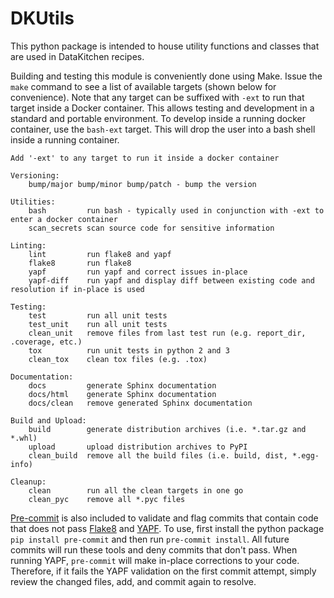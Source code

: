 # DKUtils

This python package is intended to house utility functions and classes that are used in DataKitchen recipes.

Building and testing this module is conveniently done using Make. Issue the `make` command to see a list
of available targets (shown below for convenience). Note that any target can be suffixed with `-ext` to 
run that target inside a Docker container. This allows testing and development in a standard and portable
environment. To develop inside a running docker container, use the `bash-ext` target. This will drop the 
user into a bash shell inside a running container.

    Add '-ext' to any target to run it inside a docker container
    
    Versioning:
        bump/major bump/minor bump/patch - bump the version
    
    Utilities:
        bash         run bash - typically used in conjunction with -ext to enter a docker container
        scan_secrets scan source code for sensitive information
    
    Linting:
        lint         run flake8 and yapf
        flake8       run flake8
        yapf         run yapf and correct issues in-place
        yapf-diff    run yapf and display diff between existing code and resolution if in-place is used
    
    Testing:
        test         run all unit tests
        test_unit    run all unit tests
        clean_unit   remove files from last test run (e.g. report_dir, .coverage, etc.)
        tox          run unit tests in python 2 and 3
        clean_tox    clean tox files (e.g. .tox)
    
    Documentation:
        docs         generate Sphinx documentation
        docs/html    generate Sphinx documentation
        docs/clean   remove generated Sphinx documentation
    
    Build and Upload:
        build        generate distribution archives (i.e. *.tar.gz and *.whl)
        upload       upload distribution archives to PyPI
        clean_build  remove all the build files (i.e. build, dist, *.egg-info)
    
    Cleanup:
        clean        run all the clean targets in one go
        clean_pyc    remove all *.pyc files

[Pre-commit](https://pre-commit.com/) is also included to validate and flag commits that contain code 
that does not pass [Flake8](http://flake8.pycqa.org/en/latest/) and [YAPF](https://github.com/google/yapf). 
To use, first install the python package `pip install pre-commit` and then run `pre-commit install`. All 
future commits will run these tools and deny commits that don't pass. When running YAPF, `pre-commit` will
make in-place corrections to your code. Therefore, if it fails the YAPF validation on the first commit 
attempt, simply review the changed files, add, and commit again to resolve.  
